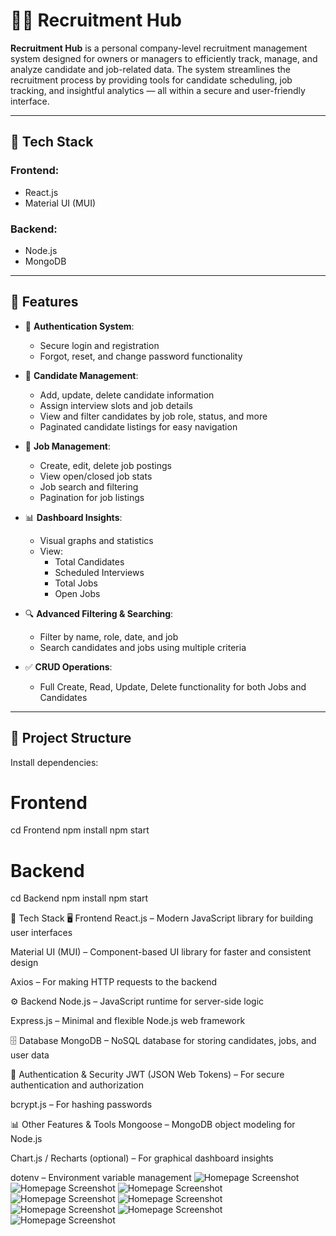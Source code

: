 # 🧑‍💼 Recruitment Hub

**Recruitment Hub** is a personal company-level recruitment management system designed for owners or managers to efficiently track, manage, and analyze candidate and job-related data. The system streamlines the recruitment process by providing tools for candidate scheduling, job tracking, and insightful analytics — all within a secure and user-friendly interface.

---

## 🔧 Tech Stack

### Frontend:
- React.js  
- Material UI (MUI)

### Backend:
- Node.js  
- MongoDB

---

## 🚀 Features

- 🔐 **Authentication System**:  
  - Secure login and registration  
  - Forgot, reset, and change password functionality  

- 👥 **Candidate Management**:  
  - Add, update, delete candidate information  
  - Assign interview slots and job details  
  - View and filter candidates by job role, status, and more  
  - Paginated candidate listings for easy navigation  

- 💼 **Job Management**:  
  - Create, edit, delete job postings  
  - View open/closed job stats  
  - Job search and filtering  
  - Pagination for job listings  

- 📊 **Dashboard Insights**:  
  - Visual graphs and statistics  
  - View:
    - Total Candidates  
    - Scheduled Interviews  
    - Total Jobs  
    - Open Jobs  

- 🔍 **Advanced Filtering & Searching**:  
  - Filter by name, role, date, and job  
  - Search candidates and jobs using multiple criteria  

- ✅ **CRUD Operations**:  
  - Full Create, Read, Update, Delete functionality for both Jobs and Candidates

---

## 📂 Project Structure

Install dependencies:
# Frontend
cd Frontend
npm install
npm start 

# Backend
cd Backend
npm install
npm start

🔧 Tech Stack
🖥️ Frontend
React.js – Modern JavaScript library for building user interfaces

Material UI (MUI) – Component-based UI library for faster and consistent design

Axios – For making HTTP requests to the backend

⚙️ Backend
Node.js – JavaScript runtime for server-side logic

Express.js – Minimal and flexible Node.js web framework

🗄️ Database
MongoDB – NoSQL database for storing candidates, jobs, and user data

🔐 Authentication & Security
JWT (JSON Web Tokens) – For secure authentication and authorization

bcrypt.js – For hashing passwords

📊 Other Features & Tools
Mongoose – MongoDB object modeling for Node.js

Chart.js / Recharts (optional) – For graphical dashboard insights

dotenv – Environment variable management
![Homepage Screenshot](screenshots/MainPage.png)
![Homepage Screenshot](screenshots/Signin.png)
![Homepage Screenshot](screenshots/ForgotPassword.png)
![Homepage Screenshot](screenshots/NewPassword.png)
![Homepage Screenshot](screenshots/CandidatesPage.png)
![Homepage Screenshot](screenshots/JobsPage.png)
![Homepage Screenshot](screenshots/AddCandidate.png)
![Homepage Screenshot](screenshots/AddJob.png)
